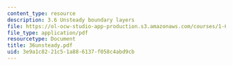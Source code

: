 ```yaml
---
content_type: resource
description: 3.6 Unsteady boundary layers
file: https://ol-ocw-studio-app-production.s3.amazonaws.com/courses/1-63-advanced-fluid-dynamics-of-the-environment-fall-2002/3e9a1c8221c51a886137f058c4abd9cb_36unsteady.pdf
file_type: application/pdf
resourcetype: Document
title: 36unsteady.pdf
uid: 3e9a1c82-21c5-1a88-6137-f058c4abd9cb
---
```

